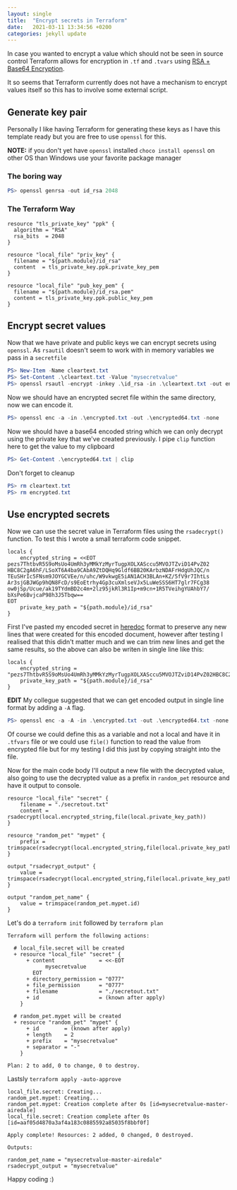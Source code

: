 ```yaml
---
layout: single
title:  "Encrypt secrets in Terraform"
date:   2021-03-11 13:34:56 +0200
categories: jekyll update
---
```


In case you wanted to encrypt a value which should not be seen in source control Terraform allows for encryption in `.tf` and `.tvars` using [RSA + Base64 Encryption](https://www.terraform.io/docs/language/functions/rsadecrypt.html).

It so seems that Terraform currently does not have a mechanism to encrypt values itself so this has to involve some external script.

## Generate key pair

Personally I like having Terraform for generating these keys as I have this template ready but you are free to use `openssl` for this.

**NOTE:** if you don't yet have `openssl` installed `choco install openssl` on other OS than Windows use your favorite package manager

### The boring way

```powershell
PS> openssl genrsa -out id_rsa 2048
```

### The Terraform Way

```hcl
resource "tls_private_key" "ppk" {
  algorithm = "RSA"
  rsa_bits  = 2048
}

resource "local_file" "priv_key" {
  filename = "${path.module}/id_rsa"
  content  = tls_private_key.ppk.private_key_pem
}

resource "local_file" "pub_key_pem" {
  filename = "${path.module}/id_rsa.pem"
  content = tls_private_key.ppk.public_key_pem
}
```

## Encrypt secret values

Now that we have private and public keys we can encrypt secrets using `openssl`. As `rsautil` doesn't seem to work with in memory variables we pass in a `secretfile`

```powershell
PS> New-Item -Name cleartext.txt
PS> Set-Content .\cleartext.txt -Value "mysecretvalue"
PS> openssl rsautl -encrypt -inkey .\id_rsa -in .\cleartext.txt -out encrypted.txt
```

Now we should have an encrypted secret file within the same directory, now we can encode it.

```powershell
PS> openssl enc -a -in .\encrypted.txt -out .\encrypted64.txt -none
```

Now we should have a base64 encoded string which we can only decrypt using the private key that we've created previously. I pipe `clip` function here to get the value to my clipboard

```powershell
PS> Get-Content .\encrypted64.txt | clip
```

Don't forget to cleanup

```powershell
PS> rm cleartext.txt
PS> rm encrypted.txt
```

## Use encrypted secrets

Now we can use the secret value in Terraform files using the `rsadecrypt()` function. To test this I wrote a small terraform code snippet.

```hcl
locals {
    encrypted_string = <<EOT
pezs7ThtbvR5S9oMsUo4UmRh3yMMkYzMyrTugpXOLXASccu5MVOJTZviD14PvZ02
HBC8C2gA6hF/LSoXT6A4ba9CAbA9ZtDQHq9Gldf6BB20KArbzNDAFrHdgUhJQC/n
TEuSHrIc5FNsm9JOYGCVEe/n/uhc/W9vkwgE5iAN1ACH3BLAn+KZ/5fV9r7IhtLs
Ar3sjGBJWGp9hQN8FcD/s9EoEtrhy4Gp3cuXmlseVJx5LuWeSSS6HT7glr7FCg38
ow0jSp/Ucue/ak19TYdmBD2c4m+2lz95jkRl3R1Ip+m9cn+1R5TVeihgYUAhbY7/
bXsPe6BvjcaP98h3J5Tbqw==
EOT
    private_key_path = "${path.module}/id_rsa"
}
```

First I've pasted my encoded secret in [heredoc](https://www.terraform.io/docs/language/expressions/strings.html#heredoc-strings) format to preserve any new lines that were created for this encoded document, however after testing I realised that this didn't matter much and we can trim new lines and get the same results, so the above can also be writen in single line like this:

```hcl
locals {
    encrypted_string = "pezs7ThtbvR5S9oMsUo4UmRh3yMMkYzMyrTugpXOLXASccu5MVOJTZviD14PvZ02HBC8C2gA6hF/LSoXT6A4ba9CAbA9ZtDQHq9Gldf6BB20KArbzNDAFrHdgUhJQC/nTEuSHrIc5FNsm9JOYGCVEe/n/uhc/W9vkwgE5iAN1ACH3BLAn+KZ/5fV9r7IhtLsAr3sjGBJWGp9hQN8FcD/s9EoEtrhy4Gp3cuXmlseVJx5LuWeSSS6HT7glr7FCg38ow0jSp/Ucue/ak19TYdmBD2c4m+2lz95jkRl3R1Ip+m9cn+1R5TVeihgYUAhbY7/bXsPe6BvjcaP98h3J5Tbqw=="
    private_key_path = "${path.module}/id_rsa"
}
```

**EDIT** My collegue suggested that we can get encoded output in single line format by adding a `-A` flag.

```powershell
PS> openssl enc -a -A -in .\encrypted.txt -out .\encrypted64.txt -none
```

Of course we could define this as a variable and not a local and have it in `.tfvars` file or we could use `file()` function to read the value from encrypted file but for my testing I did this just by copying straight into the file.

Now for the main code body I'll output a new file with the decrypted value, also going to use the decrypted value as a prefix in `random_pet` resource and have it output to console.

```hcl
resource "local_file" "secret" {
    filename = "./secretout.txt"
    content = rsadecrypt(local.encrypted_string,file(local.private_key_path))
}

resource "random_pet" "mypet" {
    prefix = trimspace(rsadecrypt(local.encrypted_string,file(local.private_key_path)))
}

output "rsadecrypt_output" {
    value = trimspace(rsadecrypt(local.encrypted_string,file(local.private_key_path)))
}

output "random_pet_name" {
    value = trimspace(random_pet.mypet.id)
}
```

Let's do a `terraform init` followed by `terraform plan`

```hcl
Terraform will perform the following actions:

  # local_file.secret will be created
  + resource "local_file" "secret" {
      + content              = <<-EOT
            mysecretvalue
        EOT
      + directory_permission = "0777"
      + file_permission      = "0777"
      + filename             = "./secretout.txt"
      + id                   = (known after apply)
    }

  # random_pet.mypet will be created
  + resource "random_pet" "mypet" {
      + id        = (known after apply)
      + length    = 2
      + prefix    = "mysecretvalue"
      + separator = "-"
    }

Plan: 2 to add, 0 to change, 0 to destroy.
```

Lastsly `terraform apply -auto-approve`

```hcl
local_file.secret: Creating...
random_pet.mypet: Creating...
random_pet.mypet: Creation complete after 0s [id=mysecretvalue-master-airedale]
local_file.secret: Creation complete after 0s [id=aaf05d4870a3af4a183c0885592a85035f8bbf0f]

Apply complete! Resources: 2 added, 0 changed, 0 destroyed.

Outputs:

random_pet_name = "mysecretvalue-master-airedale"
rsadecrypt_output = "mysecretvalue"
```

Happy coding :)
